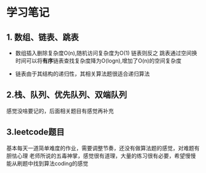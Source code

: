 # 学习笔记
## 1. 数组、链表、跳表
* 数组插入删除复杂度O(n),随机访问复杂度为O(1)
链表则反之
跳表通过空间换时间可以将**有序**链表查找复杂度降为O(logn),增加了O(n)的空间复杂度

* 链表由于其结构的递归性，其相关算法题很适合递归算法

## 2.栈、队列、优先队列、双端队列
感觉没啥要记的，后面相关题目有感觉再补充

## 3.leetcode题目
基本每天一道简单难度的作业，需要调整节奏，还没有做算法题的感觉，对难题有胆怯心理
老师所说的五毒神掌，感觉很有道理，大量的练习很有必要，希望慢慢能从刷题中找到算法coding的感觉 